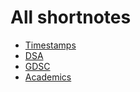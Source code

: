 # All shortnotes
- [Timestamps](./timestamps.md)
- [DSA](./dsa.md)
- [GDSC](./gdsc.md)
- [Academics](./academics.md)